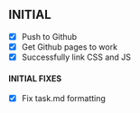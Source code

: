 ## INITIAL
- [x] Push to Github
- [x] Get Github pages to work
- [x] Successfully link CSS and JS

#### INITIAL FIXES
- [x] Fix task.md formatting